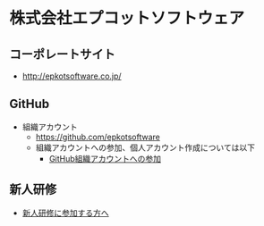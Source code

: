 # 株式会社エプコットソフトウェア

## コーポレートサイト

- <http://epkotsoftware.co.jp/>

## GitHub

- 組織アカウント
  - <https://github.com/epkotsoftware>
  - 組織アカウントへの参加、個人アカウント作成については以下
    - [GitHub組織アカウントへの参加](./github.md)

## 新人研修

- [新人研修に参加する方へ](./training/index.md)
